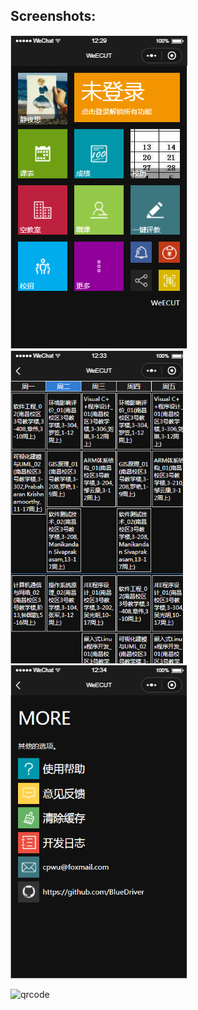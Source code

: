 ## Screenshots:
![home](https://raw.githubusercontent.com/BlueDriver/WeECUT_UI/master/home.png)
![home](https://raw.githubusercontent.com/BlueDriver/WeECUT_UI/master/course.png)
![home](https://raw.githubusercontent.com/BlueDriver/WeECUT_UI/master/more.png)

![qrcode](http://i-code.top/static/image/qrcode_15.jpg)

